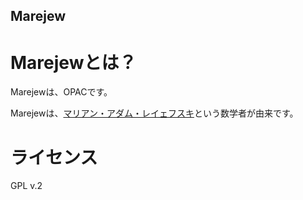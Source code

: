 ## Marejew

# Marejewとは？
Marejewは、OPACです。

Marejewは、[マリアン・アダム・レイェフスキ](http://ja.wikipedia.org/wiki/%E3%83%9E%E3%83%AA%E3%82%A2%E3%83%B3%E3%83%BB%E3%83%AC%E3%82%A4%E3%82%A7%E3%83%95%E3%82%B9%E3%82%AD)という数学者が由来です。

# ライセンス
GPL v.2
